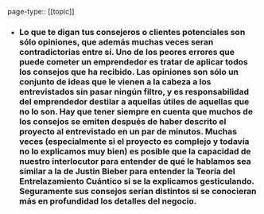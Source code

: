 page-type:: [[topic]]
- ### Lo que te digan tus consejeros o clientes potenciales son sólo opiniones, que además muchas veces seran contradictorias entre sí. Uno de los peores errores que puede cometer un emprendedor es tratar de aplicar todos los consejos que ha recibido. Las opiniones son sólo un conjunto de ideas que le vienen a la cabeza a los entrevistados sin pasar ningún filtro, y es responsabilidad del emprendedor destilar a aquellas útiles de aquellas que no lo son. Hay que tener siempre en cuenta que muchos de los consejos se emiten después de haber descrito el proyecto al entrevistado en un par de minutos. Muchas veces (especialmente si el proyecto es complejo y todavía no lo explicamos muy bien) es posible que la capacidad de nuestro interlocutor para entender de qué le hablamos sea similar a la de Justin Bieber para entender la Teoría del Entrelazamiento Cuántico si se la explicamos gesticulando. Seguramente sus consejos serían distintos si se conocieran más en profundidad los detalles del negocio.



